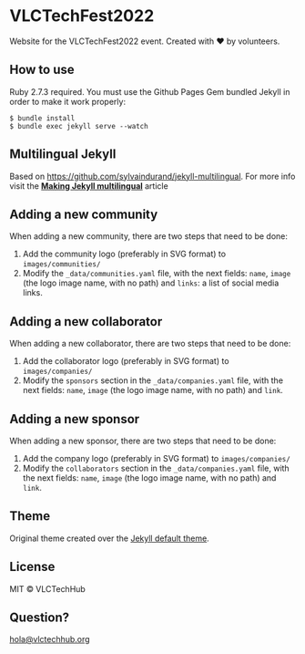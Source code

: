 # VLCTechFest2022

Website for the VLCTechFest2022 event.
Created with ❤ by volunteers.

## How to use

Ruby 2.7.3 required. You must use the Github Pages Gem bundled Jekyll in order to make it work properly:

```
$ bundle install
$ bundle exec jekyll serve --watch
```

## Multilingual Jekyll

Based on https://github.com/sylvaindurand/jekyll-multilingual. For more info visit  the [**Making Jekyll multilingual**](https://www.sylvaindurand.org/making-jekyll-multilingual/) article

## Adding a new community

When adding a new community, there are two steps that need to be done:

1. Add the community logo (preferably in SVG format) to `images/communities/`
2. Modify the `_data/communities.yaml` file, with the next fields: `name`, `image` (the logo image name, with no path) and `links`: a list of social media links.

## Adding a new collaborator

When adding a new collaborator, there are two steps that need to be done:

1. Add the collaborator logo (preferably in SVG format) to `images/companies/`
2. Modify the `sponsors` section in the `_data/companies.yaml` file, with the next fields: `name`, `image` (the logo image name, with no path) and `link`.

## Adding a new sponsor

When adding a new sponsor, there are two steps that need to be done:

1. Add the company logo (preferably in SVG format) to `images/companies/`
2. Modify the `collaborators` section in the `_data/companies.yaml` file, with the next fields: `name`, `image` (the logo image name, with no path) and `link`.

## Theme

Original theme created over the [Jekyll default theme](https://github.com/jglovier/jekyll-new).


## License

MIT © VLCTechHub


## Question?

hola@vlctechhub.org
